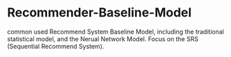 # Recommender-Baseline-Model
common used Recommend System Baseline Model, including the traditional statistical model, and the Nerual Network Model. Focus on the SRS (Sequential Recommend System).
